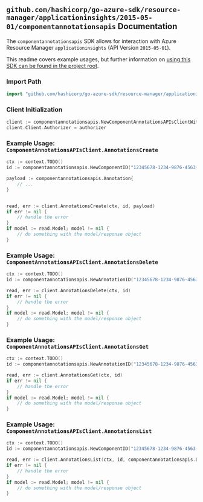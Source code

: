 
## `github.com/hashicorp/go-azure-sdk/resource-manager/applicationinsights/2015-05-01/componentannotationsapis` Documentation

The `componentannotationsapis` SDK allows for interaction with Azure Resource Manager `applicationinsights` (API Version `2015-05-01`).

This readme covers example usages, but further information on [using this SDK can be found in the project root](https://github.com/hashicorp/go-azure-sdk/tree/main/docs).

### Import Path

```go
import "github.com/hashicorp/go-azure-sdk/resource-manager/applicationinsights/2015-05-01/componentannotationsapis"
```


### Client Initialization

```go
client := componentannotationsapis.NewComponentAnnotationsAPIsClientWithBaseURI("https://management.azure.com")
client.Client.Authorizer = authorizer
```


### Example Usage: `ComponentAnnotationsAPIsClient.AnnotationsCreate`

```go
ctx := context.TODO()
id := componentannotationsapis.NewComponentID("12345678-1234-9876-4563-123456789012", "example-resource-group", "componentName")

payload := componentannotationsapis.Annotation{
	// ...
}


read, err := client.AnnotationsCreate(ctx, id, payload)
if err != nil {
	// handle the error
}
if model := read.Model; model != nil {
	// do something with the model/response object
}
```


### Example Usage: `ComponentAnnotationsAPIsClient.AnnotationsDelete`

```go
ctx := context.TODO()
id := componentannotationsapis.NewAnnotationID("12345678-1234-9876-4563-123456789012", "example-resource-group", "componentName", "annotationId")

read, err := client.AnnotationsDelete(ctx, id)
if err != nil {
	// handle the error
}
if model := read.Model; model != nil {
	// do something with the model/response object
}
```


### Example Usage: `ComponentAnnotationsAPIsClient.AnnotationsGet`

```go
ctx := context.TODO()
id := componentannotationsapis.NewAnnotationID("12345678-1234-9876-4563-123456789012", "example-resource-group", "componentName", "annotationId")

read, err := client.AnnotationsGet(ctx, id)
if err != nil {
	// handle the error
}
if model := read.Model; model != nil {
	// do something with the model/response object
}
```


### Example Usage: `ComponentAnnotationsAPIsClient.AnnotationsList`

```go
ctx := context.TODO()
id := componentannotationsapis.NewComponentID("12345678-1234-9876-4563-123456789012", "example-resource-group", "componentName")

read, err := client.AnnotationsList(ctx, id, componentannotationsapis.DefaultAnnotationsListOperationOptions())
if err != nil {
	// handle the error
}
if model := read.Model; model != nil {
	// do something with the model/response object
}
```
